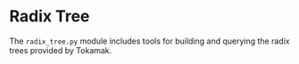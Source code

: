 # Radix Tree

The `radix_tree.py` module includes tools for building and querying the radix trees provided by Tokamak.
